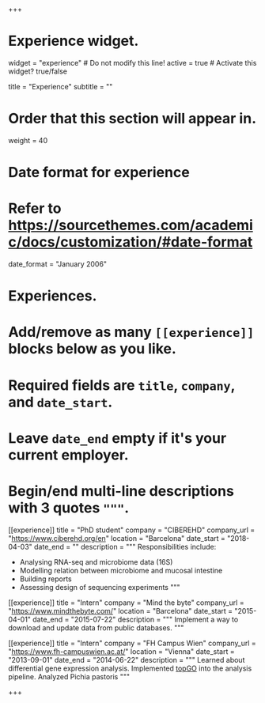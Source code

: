 +++
# Experience widget.
widget = "experience"  # Do not modify this line!
active = true  # Activate this widget? true/false

title = "Experience"
subtitle = ""

# Order that this section will appear in.
weight = 40

# Date format for experience
#   Refer to https://sourcethemes.com/academic/docs/customization/#date-format
date_format = "January 2006"

# Experiences.
#   Add/remove as many `[[experience]]` blocks below as you like.
#   Required fields are `title`, `company`, and `date_start`.
#   Leave `date_end` empty if it's your current employer.
#   Begin/end multi-line descriptions with 3 quotes `"""`.
[[experience]]
  title = "PhD student"
  company = "CIBEREHD"
  company_url = "https://www.ciberehd.org/en"
  location = "Barcelona"
  date_start = "2018-04-03"
  date_end = ""
  description = """
  Responsibilities include:
  
  * Analysing RNA-seq and microbiome data (16S)
  * Modelling relation between microbiome and mucosal intestine
  * Building reports
  * Assessing design of sequencing experiments
  """

[[experience]]
  title = "Intern"
  company = "Mind the byte"
  company_url = "https://www.mindthebyte.com/"
  location = "Barcelona"
  date_start = "2015-04-01"
  date_end = "2015-07-22"
  description = """
  Implement a way to download and update data from public databases. 
  """

[[experience]]
  title = "Intern"
  company = "FH Campus Wien"
  company_url = "https://www.fh-campuswien.ac.at/"
  location = "Vienna"
  date_start = "2013-09-01"
  date_end = "2014-06-22"
  description = """
  Learned about differential gene expression analysis.
  Implemented [topGO](https://bioconductor.org/packages/topGO) into the analysis pipeline.
  Analyzed Pichia pastoris
  """

+++
